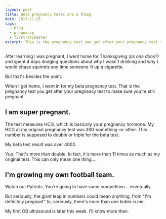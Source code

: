 ```yaml
---
layout: post
title: Beta pregnancy tests are a thing
date: 2017-11-26
tags:
  - blog
  - pregnancy
  - first-trimester
excerpt: This is the pregnancy test you get after your pregnancy test to make sure you're still pregnant.
---
```


After learning I was pregnant, I went home for Thanksgiving _(as one does?)_ and spent 4 days dodging questions about why I wasn't drinking and why I would chase squirrels any time someone lit up a cigarette.

But that's besides the point.

When I got home, I went in for my beta pregnancy test. That is the pregnancy test you get after your pregnancy test to make sure you're still pregnant.

## I am super pregnant.

The test measures HCG, which is basically your pregnancy hormone. My HCG at my original pregnancy test was 300-something-or-other. This number is supposed to double or triple for the beta test.

My beta test result was over 4000.

Yup. That's more than double. In fact, it's more than 11 times as much as my original test. This can only mean one thing....

## I'm growing my own football team.

Watch out Patriots. You're going to have some competition... eventually.

But seriously, the giant leap in numbers could mean anything, from "I'm definitely pregnant" to, seriously, there's more than one kiddo in me.

My first OB ultrasound is later this week. I'll know more then.
